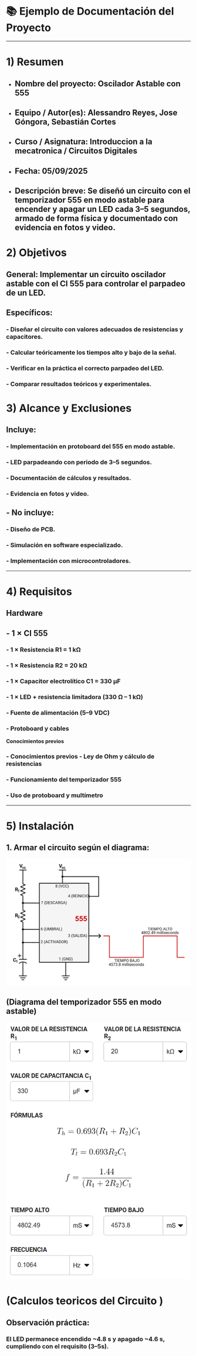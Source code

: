 # 📚 Ejemplo de Documentación del Proyecto

---

# 1) Resumen

- ## **Nombre del proyecto:** Oscilador Astable con 555
- ## **Equipo / Autor(es):** Alessandro Reyes, Jose Góngora, Sebastián Cortes
- ## **Curso / Asignatura:** Introduccion a la mecatronica / Circuitos Digitales
- ## **Fecha:** 05/09/2025  
- ## **Descripción breve**: Se diseñó un circuito con el temporizador 555 en modo astable para encender y apagar un LED cada 3–5 segundos, armado de forma física y documentado con evidencia en fotos y video.

# 2) Objetivos

## **General:** Implementar un circuito oscilador astable con el CI 555 para controlar el parpadeo de un LED.
## **Específicos:** 
 ### - Diseñar el circuito con valores adecuados de resistencias y capacitores.
 ### - Calcular teóricamente los tiempos alto y bajo de la señal.
 ### - Verificar en la práctica el correcto parpadeo del LED.
 ### - Comparar resultados teóricos y experimentales.

# 3) Alcance y Exclusiones

## **Incluye:**
### - Implementación en protoboard del 555 en modo astable.
### - LED parpadeando con periodo de 3–5 segundos.
### - Documentación de cálculos y resultados.
### - Evidencia en fotos y video. 

## - **No incluye:** 
### - Diseño de PCB.
### - Simulación en software especializado.
### - Implementación con microcontroladores.


---

# 4) Requisitos



## **Hardware**
##  - 1 × CI 555
### - 1 × Resistencia R1 = 1 kΩ
### - 1 × Resistencia R2 = 20 kΩ
### - 1 × Capacitor electrolítico C1 = 330 µF
### - 1 × LED + resistencia limitadora (330 Ω – 1 kΩ)
### - Fuente de alimentación (5–9 VDC)
### - Protoboard y cables

**Conocimientos previos**
### - Conocimientos previos - Ley de Ohm y cálculo de resistencias
### - Funcionamiento del temporizador 555
### - Uso de protoboard y multímetro

---

# 5) Instalación

## 1. Armar el circuito según el diagrama:
![Diagrama del sistema](recursos/imgs/Circuito.png)

## (Diagrama del temporizador 555 en modo astable)
![Diagrama del sistema](recursos/imgs/Calculos.png)

# (Calculos teoricos del Circuito )
## Observación práctica: 
### El LED permanece encendido ~4.8 s y apagado ~4.6 s, cumpliendo con el requisito (3–5s).

